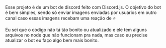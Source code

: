 Esse projeto é de um bot de discord feito com Discord.js.
O objetivo do bot é bem simples, sendo só enviar imagens enviadas por usuários em outro canal caso essas imagens recebam uma reação de ⭐

Eu sei que o código não tá tão bonito ou atualizado e ele tem alguns arquivos no node que não funcionam pra nada, mas caso eu precise atualizar o bot eu faço algo bem mais bonito.
